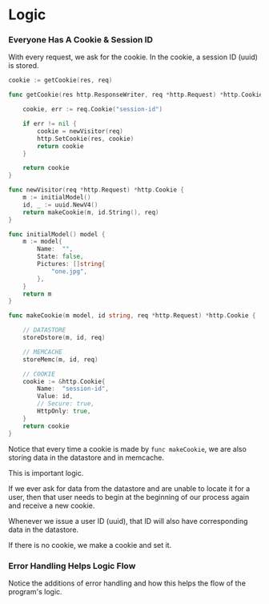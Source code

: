 # Logic

### Everyone Has A Cookie & Session ID

With every request, we ask for the cookie. In the cookie, a session ID (uuid) is stored.

```go
cookie := getCookie(res, req)
```

```go
func getCookie(res http.ResponseWriter, req *http.Request) *http.Cookie {

	cookie, err := req.Cookie("session-id")

	if err != nil {
		cookie = newVisitor(req)
		http.SetCookie(res, cookie)
		return cookie
	}

	return cookie
}
```

```go
func newVisitor(req *http.Request) *http.Cookie {
	m := initialModel()
	id, _ := uuid.NewV4()
	return makeCookie(m, id.String(), req)
}

func initialModel() model {
	m := model{
		Name:  "",
		State: false,
		Pictures: []string{
			"one.jpg",
		},
	}
	return m
}
```

```go
func makeCookie(m model, id string, req *http.Request) *http.Cookie {

	// DATASTORE
	storeDstore(m, id, req)

	// MEMCACHE
	storeMemc(m, id, req)

	// COOKIE
	cookie := &http.Cookie{
		Name:  "session-id",
		Value: id,
		// Secure: true,
		HttpOnly: true,
	}
	return cookie
}
```

Notice that every time a cookie is made by `func makeCookie`, we are also storing data in the datastore and in memcache.

This is important logic.

If we ever ask for data from the datastore and are unable to locate it for a user, then that user needs to begin at the beginning of our process again and receive a new cookie.

Whenever we issue a user ID (uuid), that ID will also have corresponding data in the datastore.



If there is no cookie, we make a cookie and set it.

### Error Handling Helps Logic Flow

Notice the additions of error handling and how this helps the flow of the program's logic.
